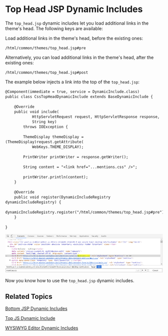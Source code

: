 # Top Head JSP Dynamic Includes [](id=top-head-jsp-dynamic-includes)

The `top_head.jsp` dynamic includes let you load additional links in the theme's 
head. The following keys are available:

Load additional links in the theme's head, before the existing ones:

    /html/common/themes/top_head.jsp#pre

Alternatively, you can load additional links in the theme's head, after the 
existing ones:

    /html/common/themes/top_head.jsp#post

The example below injects a link into the top of the `top_head.jsp`:

    @Component(immediate = true, service = DynamicInclude.class)
    public class CssTopHeadDynamicInclude extends BaseDynamicInclude {

    	@Override
    	public void include(
    			HttpServletRequest request, HttpServletResponse response,
    			String key)
    		throws IOException {

    		ThemeDisplay themeDisplay = (ThemeDisplay)request.getAttribute(
    			WebKeys.THEME_DISPLAY);

    		PrintWriter printWriter = response.getWriter();

    		String content = "<link href="...mentions.css" />";

    		printWriter.println(content);
    	}

    	@Override
    	public void register(DynamicIncludeRegistry dynamicIncludeRegistry) {
    		dynamicIncludeRegistry.register("/html/common/themes/top_head.jsp#pre");
    	}

    }
    
![Figure 1: The top_head pre key loads additional CSS and HTML resources in the head of the theme.](../../../images/dynamic-include-top-head-pre-mentions-css.png)    

Now you know how to use the `top_head.jsp` dynamic includes.

## Related Topics [](id=related-topics)

[Bottom JSP Dynamic Includes](develop/tutorials/-/knowledge_base/7-1/bottom-jsp-dynamic-includes)

[Top JS Dynamic Include](develop/tutorials/-/knowledge_base/7-1/top-js-dynamic-include)

[WYSIWYG Editor Dynamic Includes](develop/tutorials/-/knowledge_base/7-1/wysiwyg-editor-dynamic-includes)

